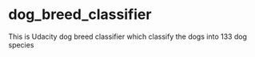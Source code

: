 # dog_breed_classifier
This is Udacity dog breed classifier which classify the dogs into 133 dog species
